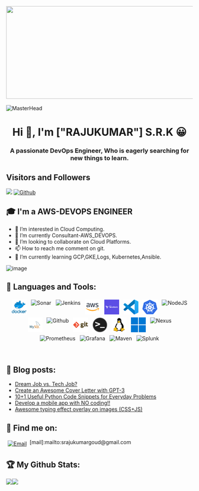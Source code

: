 <img src="https://images.unsplash.com/photo-1502945015378-0e284ca1a5be?ixlib=rb-4.0.3&ixid=MnwxMjA3fDB8MHxwaG90by1wYWdlfHx8fGVufDB8fHx8&auto=format&fit=crop&w=870&q=80" width="1250" height="250">

![MasterHead](https://res.cloudinary.com/practicaldev/image/fetch/s--X8Q59V5M--/c_imagga_scale,f_auto,fl_progressive,h_420,q_66,w_1000/https://dev-to-uploads.s3.amazonaws.com/i/zu5cr0j2qczswka4wh39.gif)

<h1 align="center">Hi 👋, I'm ["RAJUKUMAR"] S.R.K 😀</h1>
<h3 align="center">A passionate DevOps Engineer, Who is eagerly searching for new things to learn.</h3>


## Visitors and Followers

![](https://visitor-badge.laobi.icu/badge?page_id=SRK-RAJU.SRK-RAJU) [![Github](https://img.shields.io/github/followers/SRK-RAJU?label=Followers&logo=Github)](https://github.com/SRK-RAJU)
 
 
 
 
 
 
 ## 🎓 I'm a AWS-DEVOPS ENGINEER
 
- 👀 I’m interested in Cloud Computing.
- 🌱 I’m currently Consultant-AWS_DEVOPS.
- 💞️ I’m looking to collaborate on Cloud Platforms.
- 📫 How to reach me comment on git.
- 🔭 I’m currently learning GCP,GKE,Logs, Kubernetes,Ansible.


![image](https://user-images.githubusercontent.com/97968060/229706856-88700f81-0567-4bb5-8cd0-5cc56a62dce6.png)


## 🧰 Languages and Tools:

<p align="center">
<img src="https://raw.githubusercontent.com/github/explore/80688e429a7d4ef2fca1e82350fe8e3517d3494d/topics/docker/docker.png" alt="Docker" height="40" style="vertical-align:top; margin:4px">
 <img src="https://europe1.discourse-cdn.com/sonarsource/uploads/sonarcommunity/original/3X/e/1/e1367a12d682c75b4eb1c7e83bc0765043ba79c3.png" alt="Sonar" height="40" style="vertical-align:top; margin:4px">
 <img src="https://www.jenkins.io/images/logo-title-opengraph.png" alt="Jenkins" height="40" style="vertical-align:top; margin:4px">
 <img src="https://raw.githubusercontent.com/github/explore/80688e429a7d4ef2fca1e82350fe8e3517d3494d/topics/aws/aws.png" alt="AWS" height="40" style="vertical-align:top; margin:4px">
<img src="https://raw.githubusercontent.com/github/explore/80688e429a7d4ef2fca1e82350fe8e3517d3494d/topics/terraform/terraform.png" alt="Terraform" height="40" style="vertical-align:top; margin:4px">
<img src="https://raw.githubusercontent.com/github/explore/80688e429a7d4ef2fca1e82350fe8e3517d3494d/topics/visual-studio-code/visual-studio-code.png" alt="Visual-Code" height="40" style="vertical-align:top; margin:4px">
<img src="https://raw.githubusercontent.com/github/explore/80688e429a7d4ef2fca1e82350fe8e3517d3494d/topics/kubernetes/kubernetes.png" alt="Kubernetes" height="40" style="vertical-align:top; margin:4px">
<img src="https://images.g2crowd.com/uploads/product/image/large_detail/large_detail_f0b606abb6d19089febc9faeeba5bc05/nodejs-development-services.png" alt="NodeJS" height="40" style="vertical-align:top; margin:4px">
<img src="https://raw.githubusercontent.com/github/explore/80688e429a7d4ef2fca1e82350fe8e3517d3494d/topics/mysql/mysql.png" alt="MySQL" height="40" style="vertical-align:top; margin:4px">
<img src="https://cdn-icons-png.flaticon.com/512/5968/5968866.png" alt="Github" height="40" style="vertical-align:top; margin:4px">
<img src="https://raw.githubusercontent.com/github/explore/80688e429a7d4ef2fca1e82350fe8e3517d3494d/topics/git/git.png" alt="Git" height="40" style="vertical-align:top; margin:4px">
<img src="https://raw.githubusercontent.com/github/explore/80688e429a7d4ef2fca1e82350fe8e3517d3494d/topics/terminal/terminal.png" alt="Terminal" height="40" style="vertical-align:top; margin:4px">
<img src="https://raw.githubusercontent.com/github/explore/80688e429a7d4ef2fca1e82350fe8e3517d3494d/topics/linux/linux.png" alt="Linux" height="40" style="vertical-align:top; margin:4px" alt="Windows" height="40" style="vertical-align:top; margin:4px">
<img src="https://raw.githubusercontent.com/github/explore/80688e429a7d4ef2fca1e82350fe8e3517d3494d/topics/windows/windows.png" alt="Windows" height="40" style="vertical-align:top; margin:4px">
<img src="https://encrypted-tbn0.gstatic.com/images?q=tbn:ANd9GcQJuiC6yfWkUwBaJsrKrxC1kOZkPRrfboiYRX6lOmk&s" alt="Nexus" height="40" style="vertical-align:top; margin:4px">
 <img src="https://encrypted-tbn0.gstatic.com/images?q=tbn:ANd9GcRWFYM5KLcL5O1rxB-SpPLbcSJFJaGA6ybtQkD1VaeR4g&s" alt="Prometheus" height="40" style="vertical-align:top; margin:4px">
 <img src="https://upload.wikimedia.org/wikipedia/commons/thumb/a/a1/Grafana_logo.svg/800px-Grafana_logo.svg.png" alt="Grafana" height="40" style="vertical-align:top; margin:4px">
 <img src="https://fossa.com/blog/content/images/2022/02/maven.png" alt="Maven" height="40" style="vertical-align:top; margin:4px">
 <img src="https://www.splunk.com/content/dam/splunk2/images/logos/splunk/splunk-black-white-bg.png" alt="Splunk" height="40" style="vertical-align:top; margin:4px">
</p>

<br />

## :blue_book: Blog posts:

<!-- BLOG-POST-LIST:START -->
- [Dream Job vs. Tech Job?](https://dev.to/SRK-RAJU/dream-job-vs-tech-job-5fdj)
- [Create an Awesome Cover Letter with GPT-3](https://dev.to/SRK-RAJU/create-an-awesome-cover-letter-with-gpt-3-4f65)
- [10+1 Useful Python Code Snippets for Everyday Problems](https://dev.to/SRK-RAJU/10-useful-one-liner-python-code-snippets-to-make-your-everyday-coding-useful-javascript-code-snippets-for-common-problems-351)
- [Develop a mobile app with NO coding!!](https://dev.to/SRK-RAJU/develop-a-mobile-app-without-one-line-of-code-oeh)
- [Awesome typing effect overlay on images &lpar;CSS+JS&rpar;](https://dev.to/SRK-RAJU/awesome-typing-effect-overlay-on-images-css-js-2nof)
<!-- BLOG-POST-LIST:END -->

## :email: Find me on:

<!--
[<img align="left" alt="SRK-RAJU" width="40px" src="https://raw.githubusercontent.com/iconic/open-iconic/master/svg/globe.svg" />][website]
[<img align="left" alt="SRK-RAJU | LinkedIn" width="40px" src="https://cdn.jsdelivr.net/npm/simple-icons@v3/icons/linkedin.svg" />][linkedin]
[<img align="left" alt="SRK-RAJU | Mail" width="40px" src="https://cdn.jsdelivr.net/npm/simple-icons@v3/icons/gmail.svg" />][mail]
-->
<p>
<a href="mailto:srajukumargoud@gmail.com"> <img src="https://cdn-icons-png.flaticon.com/512/726/726623.png" alt="Email" height="40" style="vertical-align:top; margin:4px"></a>
[mail]:mailto:srajukumargoud@gmail.com
</p>


## :trophy: My Github Stats:

<!--
![GitHub stats](https://readme-stats-cfgj2cxdy.vercel.app/api?username=SRK-RAJU&count_private=true&show_icons=true&theme=tokyonight)
![Top Langs](https://readme-stats-cfgj2cxdy.vercel.app/api/top-langs/?username=SRK-RAJU&hide=php&theme=tokyonight)
-->
<div>
<a href="https://github-readme-stats.vercel.app/api?username=SRK-RAJU&theme=tokyonight">
  <img  align="left" src="https://github-readme-stats.vercel.app/api?username=SRK-RAJU&count_private=true&show_icons=true&theme=tokyonight" />
</a>
<a href="https://github-readme-stats.vercel.app/api/top-langs/?username=SRK-RAJU&hide=php&theme=tokyonight">
  <img align="left" src="https://github-readme-stats.vercel.app/api/top-langs/?username=SRK-RAJU&hide=php&theme=tokyonight" />
</a>
</div>

